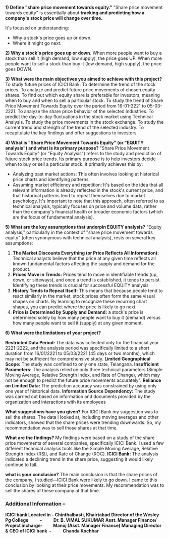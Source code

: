 **1) Define "share price movement towards equity."**
"Share price movement towards equity" is essentially about **tracking and predicting how a company's stock price will change over time.**

It's focused on understanding:
- Why a stock's price goes up or down.
- Where it might go next.

**2) Why a stock's price goes up or down.**
When more people want to buy a stock than sell it (high demand, low supply), the price goes UP.
When more people want to sell a stock than buy it (low demand, high supply), the price goes DOWN.

**3) What were the main objectives you aimed to achieve with this project?**
To study future prices of ICICI Bank.
To determine the trend of the stock prices.
To analyze and predict future price movements of chosen equity shares.
To find out which equity share is preferable for investors, meaning when to buy and when to sell a particular stock.
To study the trend of Share Price Movement Towards Equity over the period from 16-01-2221 to 05-03-2221.
To analyze the share price behavior of the selected industries.
To predict the day-to-day fluctuations in the stock market using Technical Analysis.
To study the price movements in the stock exchange.
To study the current trend and strength of the trend of the selected industry.
To recapitulate the key findings and offer suggestions to investors

**4) What is "Share Price Movement Towards Equity" (or "EQUITY analysis") and what is its primary purpose?**
"Share Price Movement Towards Equity" (or "Equity Analysis") refers to the study and prediction of future stock price trends.
Its primary purpose is to help investors decide when to buy or sell a particular stock.
It primarily achieves this by:
- Analyzing past market actions: This often involves looking at historical price charts and identifying patterns.
- Assuming market efficiency and repetition: It's based on the idea that all relevant information is already reflected in the stock's current price, and that historical patterns tend to repeat themselves due to market psychology.
It's important to note that this approach, often referred to as technical analysis, typically focuses on price and volume data, rather than the company's financial health or broader economic factors (which are the focus of fundamental analysis).

**5) What are the key assumptions that underpin EQUITY analysis?**
"Equity analysis," particularly in the context of "share price movement towards equity" (often synonymous with technical analysis), rests on several key assumptions:

1. **The Market Discounts Everything (or Price Reflects All Information):** Technical analysts believe that the price at any given time reflects all known fundamental factors affecting the supply and demand for the product.
2. **Prices Move in Trends:** Prices tend to move in identifiable trends (up, down, or sideways), and once a trend is established, it tends to persist. Identifying these trends is crucial for successful EQUITY analysis
3. **History Tends to Repeat Itself:** This means that because people tend to react similarly in the market, stock prices often form the same visual shapes on charts. By learning to recognize these recurring chart shapes, you can predict where the price is likely to go next.
4. **Price is Determined by Supply and Demand:** a stock's price is determined solely by how many people want to buy it (demand) versus how many people want to sell it (supply) at any given moment.

**6) What were the limitations of your project?**

**Restricted Data Period:** The data was collected only for the financial year 2221-2222, and the analysis period was specifically limited to a short duration from 16/01/2221 to 05/03/2221 (45 days or two months), which may not be sufficient for comprehensive study.
**Limited Geographical Scope:** The study was confined to only one state, Telangana.
**Insufficient Parameters:** The analysis relied on only three technical parameters (Simple Moving Average, Relative Strength Index, and Rate of Change), which may not be enough to predict the future price movements accurately".
**Reliance on Limited Data:** The prediction accuracy was constrained by using only one year of historical data.
**Information Source Dependency:** The study was carried out based on information and documents provided by the organization and interactions with its employees

**What suggestions have you given?**
For ICICI Bank my suggestion was to sell the shares. The data I looked at, including moving averages and other indicators, showed that the share prices were trending downwards. So, my recommendation was to sell those shares at that time.

**What are the findings?**
My findings were based on a study of the share price movements of several companies, specifically ICICI Bank. I used a few different technical analysis tools like the Simple Moving Average, Relative Strength Index (RSI), and Rate of Change (ROC).
**ICICI Bank:** The analysis indicated a declining trend in the share price, suggesting it would likely continue to fall.

**what is your conclusion?**
The main conclusion is that the share prices of the company, I studied—ICICI Bank were likely to go down. I came to this conclusion by looking at their price movements. My recommendation was to sell the shares of these company at that time.

### Additional Information –

**ICICI bank Located in                            -         Chinthalbasti, Khairtabad**
**Director of the Wesley Pg College           -           Dr. B. VIMAL SUKUMAR**
**Asst. Manager Finance/ Project incharge-          Manoj (Asst. Manager Finance)**
**Managing Director & CEO of ICICI bank  -           Chanda Kochhar**
